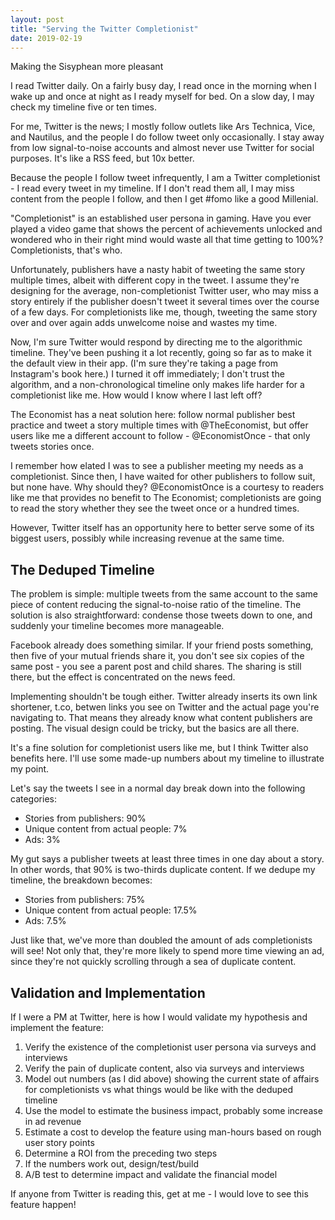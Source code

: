 ```yaml
---
layout: post
title: "Serving the Twitter Completionist"
date: 2019-02-19
---
```


Making the Sisyphean more pleasant

<!--more-->

I read Twitter daily. On a fairly busy day, I read once in the morning when I wake up and once at night as I ready myself for bed. On a slow day, I may check my timeline five or ten times.

For me, Twitter is the news; I mostly follow outlets like Ars Technica, Vice, and Nautilus, and the people I do follow tweet only occasionally. I stay away from low signal-to-noise accounts and almost never use Twitter for social purposes. It's like a RSS feed, but 10x better.

Because the people I follow tweet infrequently, I am a Twitter completionist - I read every tweet in my timeline. If I don't read them all, I may miss content from the people I follow, and then I get #fomo like a good Millenial.

"Completionist" is an established user persona in gaming. Have you ever played a video game that shows the percent of achievements unlocked and wondered who in their right mind would waste all that time getting to 100%? Completionists, that's who.

Unfortunately, publishers have a nasty habit of tweeting the same story multiple times, albeit with different copy in the tweet. I assume they're designing for the average, non-completionist Twitter user, who may miss a story entirely if the publisher doesn't tweet it several times over the course of a few days. For completionists like me, though, tweeting the same story over and over again adds unwelcome noise and wastes my time.

Now, I'm sure Twitter would respond by directing me to the algorithmic timeline. They've been pushing it a lot recently, going so far as to make it the default view in their app. (I'm sure they're taking a page from Instagram's book here.) I turned it off immediately; I don't trust the algorithm, and a non-chronological timeline only makes life harder for a completionist like me. How would I know where I last left off?

The Economist has a neat solution here: follow normal publisher best practice and tweet a story multiple times with @TheEconomist, but offer users like me a different account to follow - @EconomistOnce - that only tweets stories once.

I remember how elated I was to see a publisher meeting my needs as a completionist. Since then, I have waited for other publishers to follow suit, but none have. Why should they? @EconomistOnce is a courtesy to readers like me that provides no benefit to The Economist; completionists are going to read the story whether they see the tweet once or a hundred times.

However, Twitter itself has an opportunity here to better serve some of its biggest users, possibly while increasing revenue at the same time.

## The Deduped Timeline

The problem is simple: multiple tweets from the same account to the same piece of content reducing the signal-to-noise ratio of the timeline. The solution is also straightforward: condense those tweets down to one, and suddenly your timeline becomes more manageable.

Facebook already does something similar. If your friend posts something, then five of your mutual friends share it, you don't see six copies of the same post - you see a parent post and child shares. The sharing is still there, but the effect is concentrated on the news feed.

Implementing shouldn't be tough either. Twitter already inserts its own link shortener, t.co, betwen links you see on Twitter and the actual page you're navigating to. That means they already know what content publishers are posting. The visual design could be tricky, but the basics are all there.

It's a fine solution for completionist users like me, but I think Twitter also benefits here. I'll use some made-up numbers about my timeline to illustrate my point.

Let's say the tweets I see in a normal day break down into the following categories:

* Stories from publishers: 90%
* Unique content from actual people: 7%
* Ads: 3%

My gut says a publisher tweets at least three times in one day about a story. In other words, that 90% is two-thirds duplicate content. If we dedupe my timeline, the breakdown becomes:

* Stories from publishers: 75%
* Unique content from actual people: 17.5%
* Ads: 7.5%

Just like that, we've more than doubled the amount of ads completionists will see! Not only that, they're more likely to spend more time viewing an ad, since they're not quickly scrolling through a sea of duplicate content.

## Validation and Implementation

If I were a PM at Twitter, here is how I would validate my hypothesis and implement the feature:

1. Verify the existence of the completionist user persona via surveys and interviews
1. Verify the pain of duplicate content, also via surveys and interviews
1. Model out numbers (as I did above) showing the current state of affairs for completionists vs what things would be like with the deduped timeline
1. Use the model to estimate the business impact, probably some increase in ad revenue
1. Estimate a cost to develop the feature using man-hours based on rough user story points
1. Determine a ROI from the preceding two steps
1. If the numbers work out, design/test/build
1. A/B test to determine impact and validate the financial model

If anyone from Twitter is reading this, get at me - I would love to see this feature happen!
